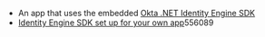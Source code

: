 * An app that uses the embedded [Okta .NET Identity Engine SDK](https://github.com/okta/okta-idx-dotnet)
* [Identity Engine SDK set up for your own app](/docs/guides/oie-embedded-common-download-setup-app/aspnet/main)556089
